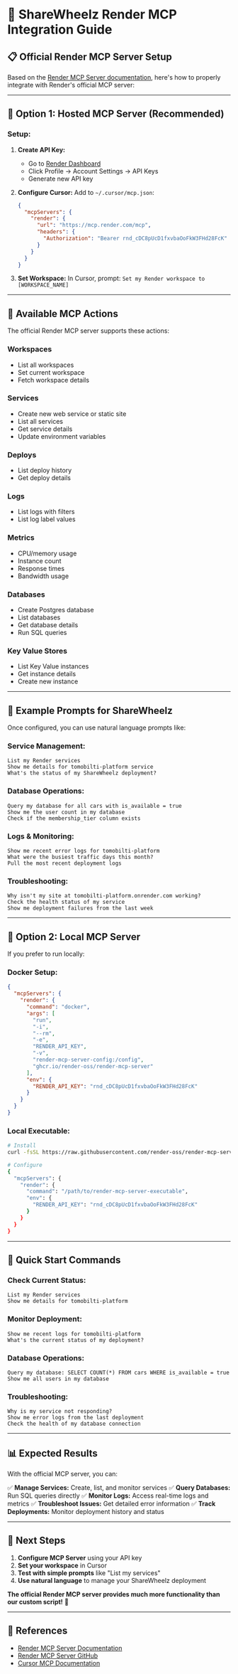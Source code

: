 # 🚀 ShareWheelz Render MCP Integration Guide

## 📋 **Official Render MCP Server Setup**

Based on the [Render MCP Server documentation](https://render.com/docs/mcp-server), here's how to properly integrate with Render's official MCP server:

---

## 🔧 **Option 1: Hosted MCP Server (Recommended)**

### **Setup:**
1. **Create API Key:**
   - Go to [Render Dashboard](https://render.com/dashboard)
   - Click Profile → Account Settings → API Keys
   - Generate new API key

2. **Configure Cursor:**
   Add to `~/.cursor/mcp.json`:
   ```json
   {
     "mcpServers": {
       "render": {
         "url": "https://mcp.render.com/mcp",
         "headers": {
           "Authorization": "Bearer rnd_cDC8pUcD1fxvbaOoFkW3FHd28FcK"
         }
       }
     }
   }
   ```

3. **Set Workspace:**
   In Cursor, prompt: `Set my Render workspace to [WORKSPACE_NAME]`

---

## 🎯 **Available MCP Actions**

The official Render MCP server supports these actions:

### **Workspaces**
- List all workspaces
- Set current workspace
- Fetch workspace details

### **Services**
- Create new web service or static site
- List all services
- Get service details
- Update environment variables

### **Deploys**
- List deploy history
- Get deploy details

### **Logs**
- List logs with filters
- List log label values

### **Metrics**
- CPU/memory usage
- Instance count
- Response times
- Bandwidth usage

### **Databases**
- Create Postgres database
- List databases
- Get database details
- Run SQL queries

### **Key Value Stores**
- List Key Value instances
- Get instance details
- Create new instance

---

## 🚀 **Example Prompts for ShareWheelz**

Once configured, you can use natural language prompts like:

### **Service Management:**
```
List my Render services
Show me details for tomobilti-platform service
What's the status of my ShareWheelz deployment?
```

### **Database Operations:**
```
Query my database for all cars with is_available = true
Show me the user count in my database
Check if the membership_tier column exists
```

### **Logs & Monitoring:**
```
Show me recent error logs for tomobilti-platform
What were the busiest traffic days this month?
Pull the most recent deployment logs
```

### **Troubleshooting:**
```
Why isn't my site at tomobilti-platform.onrender.com working?
Check the health status of my service
Show me deployment failures from the last week
```

---

## 🔧 **Option 2: Local MCP Server**

If you prefer to run locally:

### **Docker Setup:**
```json
{
  "mcpServers": {
    "render": {
      "command": "docker",
      "args": [
        "run",
        "-i",
        "--rm",
        "-e",
        "RENDER_API_KEY",
        "-v",
        "render-mcp-server-config:/config",
        "ghcr.io/render-oss/render-mcp-server"
      ],
      "env": {
        "RENDER_API_KEY": "rnd_cDC8pUcD1fxvbaOoFkW3FHd28FcK"
      }
    }
  }
}
```

### **Local Executable:**
```bash
# Install
curl -fsSL https://raw.githubusercontent.com/render-oss/render-mcp-server/refs/heads/main/bin/install.sh | sh

# Configure
{
  "mcpServers": {
    "render": {
      "command": "/path/to/render-mcp-server-executable",
      "env": {
        "RENDER_API_KEY": "rnd_cDC8pUcD1fxvbaOoFkW3FHd28FcK"
      }
    }
  }
}
```

---

## 🎯 **Quick Start Commands**

### **Check Current Status:**
```
List my Render services
Show me details for tomobilti-platform
```

### **Monitor Deployment:**
```
Show me recent logs for tomobilti-platform
What's the current status of my deployment?
```

### **Database Operations:**
```
Query my database: SELECT COUNT(*) FROM cars WHERE is_available = true
Show me all users in my database
```

### **Troubleshooting:**
```
Why is my service not responding?
Show me error logs from the last deployment
Check the health of my database connection
```

---

## 📊 **Expected Results**

With the official MCP server, you can:

✅ **Manage Services:** Create, list, and monitor services
✅ **Query Databases:** Run SQL queries directly
✅ **Monitor Logs:** Access real-time logs and metrics
✅ **Troubleshoot Issues:** Get detailed error information
✅ **Track Deployments:** Monitor deployment history and status

---

## 🎉 **Next Steps**

1. **Configure MCP Server** using your API key
2. **Set your workspace** in Cursor
3. **Test with simple prompts** like "List my services"
4. **Use natural language** to manage your ShareWheelz deployment

**The official Render MCP server provides much more functionality than our custom script!** 🚀

---

## 🔗 **References**

- [Render MCP Server Documentation](https://render.com/docs/mcp-server)
- [Render MCP Server GitHub](https://github.com/render-oss/render-mcp-server)
- [Cursor MCP Documentation](https://cursor.sh/docs/mcp)
